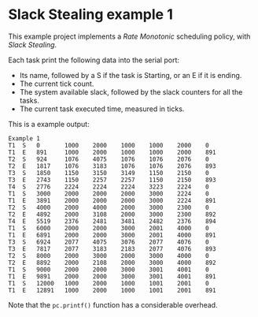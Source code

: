 # Slack Stealing example 1
This example project implements a *Rate Monotonic* scheduling policy, with *Slack Stealing*.

Each task print the following data into the serial port: 
* Its name, followed by a S if the task is Starting, or an E if it is ending.
* The current tick count.
* The system available slack, followed by the slack counters for all the tasks.
* The current task executed time, measured in ticks.

This is a example output:

```
Example 1
T1  S   0       1000    2000    1000    1000    2000    0
T1  E   891     1000    2000    1000    1000    2000    891
T2  S   924     1076    4075    1076    1076    2076    0
T2  E   1817    1076    3183    1076    1076    2076    893
T3  S   1850    1150    3150    3149    1150    2150    0
T3  E   2743    1150    2257    2257    1150    2150    893
T4  S   2776    2224    2224    2224    3223    2224    0
T1  S   3000    2000    2000    2000    3000    2224    0
T1  E   3891    2000    2000    2000    3000    2224    891
T2  S   4000    2000    4000    2000    3000    2300    0
T2  E   4892    2000    3108    2000    3000    2300    892
T4  E   5519    2376    2481    3481    2482    2376    894
T1  S   6000    2000    2000    3000    2001    4000    0
T1  E   6891    2000    2000    3000    2001    4000    891
T3  S   6924    2077    4075    3076    2077    4076    0
T3  E   7817    2077    3183    2183    2077    4076    893
T2  S   8000    2000    3000    2000    3000    4000    0
T2  E   8892    2000    2108    2000    3000    4000    892
T1  S   9000    2000    2000    3000    3001    4001    0
T1  E   9891    2000    2000    3000    3001    4001    891
T1  S   12000   1000    2000    1000    1001    2001    0
T1  E   12891   1000    2000    1000    1001    2001    891
```

Note that the `pc.printf()` function has a considerable overhead.